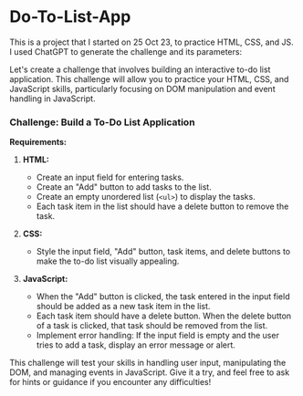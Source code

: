 # Do-To-List-App

This is a project that I started on 25 Oct 23, to practice HTML, CSS, and JS. I used ChatGPT to generate the challenge and its parameters: 

Let's create a challenge that involves building an interactive to-do list application. This challenge will allow you to practice your HTML, CSS, and JavaScript skills, particularly focusing on DOM manipulation and event handling in JavaScript.

### Challenge: Build a To-Do List Application

**Requirements:**

1. **HTML:**
   - Create an input field for entering tasks.
   - Create an "Add" button to add tasks to the list.
   - Create an empty unordered list (`<ul>`) to display the tasks.
   - Each task item in the list should have a delete button to remove the task.

2. **CSS:**
   - Style the input field, "Add" button, task items, and delete buttons to make the to-do list visually appealing.

3. **JavaScript:**
   - When the "Add" button is clicked, the task entered in the input field should be added as a new task item in the list.
   - Each task item should have a delete button. When the delete button of a task is clicked, that task should be removed from the list.
   - Implement error handling: If the input field is empty and the user tries to add a task, display an error message or alert.

This challenge will test your skills in handling user input, manipulating the DOM, and managing events in JavaScript. Give it a try, and feel free to ask for hints or guidance if you encounter any difficulties!